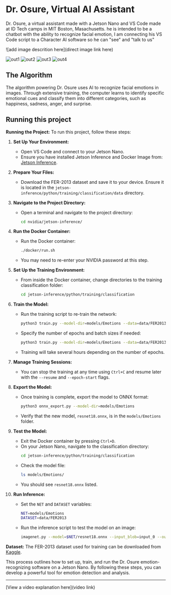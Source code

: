 # Dr. Osure, Virtual AI Assistant

Dr. Osure, a virtual assistant made with a Jetson Nano and VS Code made at ID Tech camps in MIT Boston, Masachusetts.  he is intended to be a chatbot with the ability to recognize facial emotion, I am connecting his VS Code script to a Character AI software so he can "see" and "talk to us"

![add image descrition here](direct image link here)

![out1](https://github.com/user-attachments/assets/4afc0be1-d7f4-43ce-922f-9c35ce64d2cc)
![out2](https://github.com/user-attachments/assets/9daff936-e671-48f5-9da5-3127c8cef6ce)
![out3](https://github.com/user-attachments/assets/85804ab1-d171-4f3f-b44c-5660e434256f)
![out4](https://github.com/user-attachments/assets/fd064c74-1d0c-4dcf-b310-8e7cb03d15f4)



## The Algorithm
The algorithm powering Dr. Osure uses AI to recognize facial emotions in images. Through extensive training, the computer learns to identify specific emotional cues and classify them into different categories, such as happiness, sadness, anger, and surprise.


## Running this project


**Running the Project:**
To run this project, follow these steps:

1. **Set Up Your Environment:**
   - Open VS Code and connect to your Jetson Nano.
   - Ensure you have installed Jetson Inference and Docker Image from: [Jetson Inference](https://github.com/dusty-nv/jetson-inference/blob/master/docs/building-repo-2.md).

2. **Prepare Your Files:**
   - Download the FER-2013 dataset and save it to your device. Ensure it is located in the `jetson-inference/python/training/classification/data` directory.

3. **Navigate to the Project Directory:**
   - Open a terminal and navigate to the project directory:
     ```bash
     cd nvidia/jetson-inference/
     ```

4. **Run the Docker Container:**
   - Run the Docker container:
     ```bash
     ./docker/run.sh
     ```
   - You may need to re-enter your NVIDIA password at this step.

5. **Set Up the Training Environment:**
   - From inside the Docker container, change directories to the training classification folder:
     ```bash
     cd jetson-inference/python/training/classification
     ```

6. **Train the Model:**
   - Run the training script to re-train the network:
     ```bash
     python3 train.py --model-dir=models/Emotions --data=data/FER2013
     ```
   - Specify the number of epochs and batch sizes if needed:
     ```bash
     python3 train.py --model-dir=models/Emotions --data=data/FER2013 --batch-size=32 --workers=4 --epochs=50
     ```
   - Training will take several hours depending on the number of epochs.

7. **Manage Training Sessions:**
   - You can stop the training at any time using `Ctrl+C` and resume later with the `--resume` and `--epoch-start` flags.

8. **Export the Model:**
   - Once training is complete, export the model to ONNX format:
     ```bash
     python3 onnx_export.py --model-dir=models/Emotions
     ```
   - Verify that the new model, `resnet18.onnx`, is in the `models/Emotions` folder.

9. **Test the Model:**
   - Exit the Docker container by pressing `Ctrl+D`.
   - On your Jetson Nano, navigate to the classification directory:
     ```bash
     cd jetson-inference/python/training/classification
     ```
   - Check the model file:
     ```bash
     ls models/Emotions/
     ```
   - You should see `resnet18.onnx` listed.

10. **Run Inference:**
    - Set the `NET` and `DATASET` variables:
      ```bash
      NET=models/Emotions
      DATASET=data/FER2013
      ```
    - Run the inference script to test the model on an image:
      ```bash
      imagenet.py --model=$NET/resnet18.onnx --input_blob=input_0 --output_blob=output_0 --labels=$DATASET/labels.txt $DATASET/test/test_image.jpg TestImage1.jpg
      ```

**Dataset:**
The FER-2013 dataset used for training can be downloaded from [Kaggle](https://www.kaggle.com/datasets/msambare/fer2013?resource=download).

This process outlines how to set up, train, and run the Dr. Osure emotion-recognizing software on a Jetson Nano. By following these steps, you can develop a powerful tool for emotion detection and analysis.

---




[View a video explanation here](video link) 
